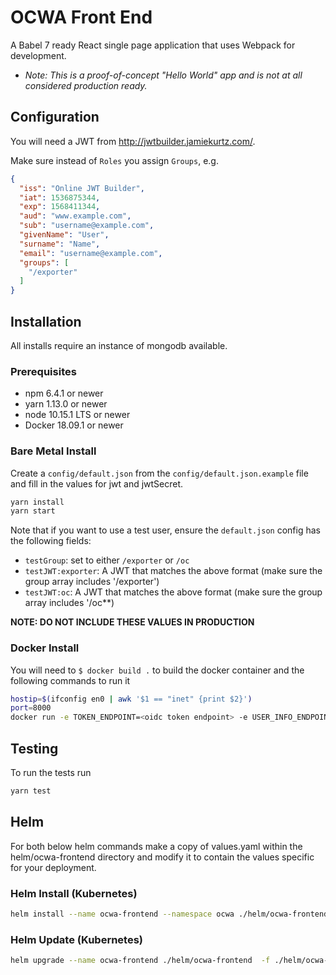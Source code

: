 # OCWA Front End

A Babel 7 ready React single page application that uses Webpack for development.

- *Note: This is a proof-of-concept "Hello World" app and is not at all considered production ready.*

## Configuration

You will need a JWT from <http://jwtbuilder.jamiekurtz.com/>.

Make sure instead of `Roles` you assign `Groups`, e.g.

``` json
{
  "iss": "Online JWT Builder",
  "iat": 1536875344,
  "exp": 1568411344,
  "aud": "www.example.com",
  "sub": "username@example.com",
  "givenName": "User",
  "surname": "Name",
  "email": "username@example.com",
  "groups": [
    "/exporter"
  ]
}
```

## Installation

All installs require an instance of mongodb available.

### Prerequisites

- npm 6.4.1 or newer
- yarn 1.13.0 or newer
- node 10.15.1 LTS or newer
- Docker 18.09.1 or newer

### Bare Metal Install

Create a `config/default.json` from the `config/default.json.example` file and fill in the values for jwt and jwtSecret.

``` sh
yarn install
yarn start
```

Note that if you want to use a test user, ensure the `default.json` config has the following fields:

- `testGroup`: set to either `/exporter` or `/oc`
- `testJWT:exporter`: A JWT that matches the above format (make sure the group array includes '/exporter')
- `testJWT:oc`: A JWT that matches the above format (make sure the group array includes '/oc**)

**NOTE: DO NOT INCLUDE THESE VALUES IN PRODUCTION**

### Docker Install

You will need to `$ docker build .` to build the docker container and the following commands to run it

``` sh
hostip=$(ifconfig en0 | awk '$1 == "inet" {print $2}')
port=8000
docker run -e TOKEN_ENDPOINT=<oidc token endpoint> -e USER_INFO_ENDPOINT=<oidc user info endpoint> -e AUTH_ENDPOINT=<authendpoint> -e AUTH_CALLBACK_URL=<host/auth> -e AUTH_CLIENT=<oidc client> -e AUTH_ISSUER=<oidc issuer> -e AUTH_SCOPES="openid offline_access" -e CLIENT_SECRET=<YOUR_CLIENT_SECRET> -e JWT_SECRET=<YOUR_API_SECRET> -e COOKIE_SECRET=<COOKIE_SECRET> -e HOST=docker -e FORUM_API_HOST=$hostip:3000 -e FORUM_SOCKET_HOST=$hostip:3001 -e REQUEST_API_HOST=$hostip:3002 -e FILES_API_HOST=$hostip:1080 -e USER_ID_FIELD=email -e PORT=$port --add-host=docker:$hostip -p $port:$port <DOCKER_IMAGE>
```

## Testing

To run the tests run

``` sh
yarn test
```

## Helm

For both below helm commands make a copy of values.yaml within the helm/ocwa-frontend directory
and modify it to contain the values specific for your deployment.

### Helm Install (Kubernetes)

``` sh
helm install --name ocwa-frontend --namespace ocwa ./helm/ocwa-frontend -f ./helm/ocwa-frontend/config.yaml
```

### Helm Update (Kubernetes)

``` sh
helm upgrade --name ocwa-frontend ./helm/ocwa-frontend  -f ./helm/ocwa-frontend/config.yaml
```
